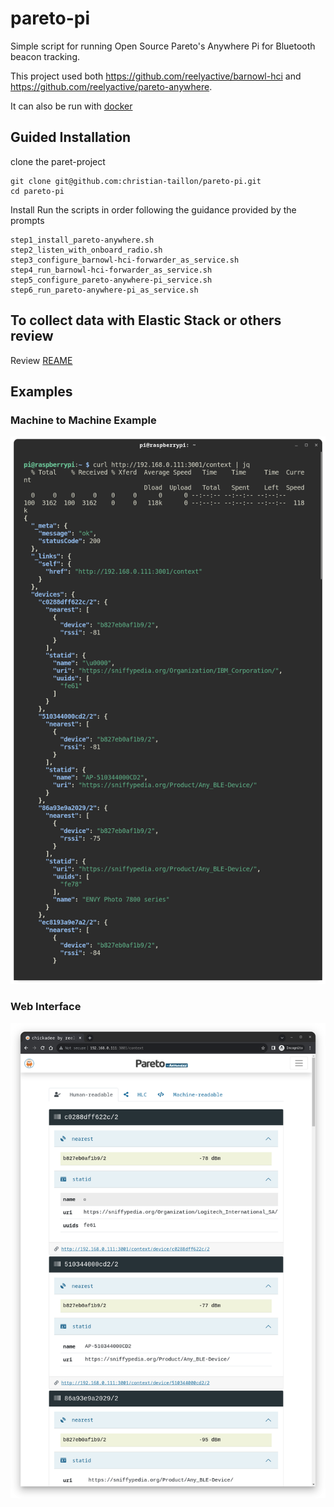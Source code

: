 # pareto-pi
Simple script for running Open Source Pareto's Anywhere Pi for Bluetooth beacon tracking.

This project used both https://github.com/reelyactive/barnowl-hci and https://github.com/reelyactive/pareto-anywhere.


It can also be run with [docker](https://github.com/reelyactive/pareto-anywhere)

## Guided Installation
clone the paret-project
```
git clone git@github.com:christian-taillon/pareto-pi.git
cd pareto-pi
```

Install Run the scripts in order following the guidance provided by the prompts

```
step1_install_pareto-anywhere.sh
step2_listen_with_onboard_radio.sh
step3_configure_barnowl-hci-forwarder_as_service.sh
step4_run_barnowl-hci-forwarder_as_service.sh
step5_configure_pareto-anywhere-pi_service.sh
step6_run_pareto-anywhere-pi_as_service.sh
```

## To collect data with Elastic Stack or others review
Review [REAME](https://github.com/reelyactive/pareto-anywhere)

## Examples
### Machine to Machine Example <br>
![machine](https://github.com/christian-taillon/pareto-pi/blob/main/img/pareto-machine-readable.png?raw=true)
### Web Interface <br>
![gui](https://github.com/christian-taillon/pareto-pi/blob/main/img/pareto-context-example.png?raw=true)
